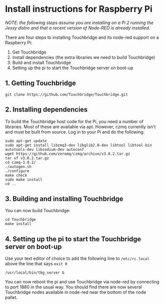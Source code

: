 # Install instructions for Raspberry Pi

*NOTE: the following steps assume you are installing on a Pi 2 running the Jessy
distro and that a recent version of Node-RED is already installed.*

There are four steps to installing Touchbridge and its node-red support
on a Raspberry Pi:

1. Get Touchbridge
2. Install dependencies (the extra libraries we need to build Touchbridge)
3. Build and install Touchbridge
4. Setting up the pi to start the Touchbridge server on boot-up

## 1. Getting Touchbridge

~~~~
git clone https://github.com/Touchbridge/Touchbridge.git
~~~~

## 2. Installing dependencies

To build the Touchbridge host code for the Pi, you need
a number of libraries. Most of these are available via apt.
However, czmq currently isn't and must be built from source.
Log in to your Pi and do the following:

~~~~
sudo apt-get update
sudo apt-get install libzmq3-dev libglib2.0-dev libtool libtool-bin autotools-dev libsodium-dev autoconf
wget https://github.com/zeromq/czmq/archive/v3.0.2.tar.gz 
tar xf v3.0.2.tar.gz
cd czmq-3.0.2/
./autogen.sh
./configure
make check
sudo make install
cd ..
~~~~

## 3. Building and installing Touchbridge

You can now build Touchbridge:

~~~~
cd Touchbridge
make install
~~~~


## 4. Setting up the pi to start the Touchbridge server on boot-up

Use your text editor of choice to add the following line to
`/etc/rc.local` above the line that says `exit 0`

~~~~
/usr/local/bin/tbg_server &
~~~~

You can now reboot the pi and use Touchbridge via node-red by
connecting to port 1880 in the usual way. You should find there
are now several Touchbridge nodes available in node-red near
the bottom of the node pallet.

